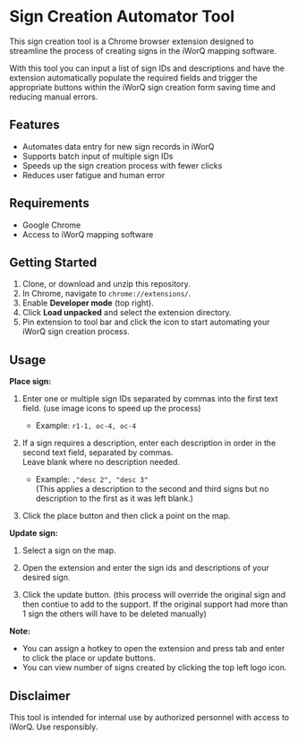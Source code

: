 # Sign Creation Automator Tool

This sign creation tool is a Chrome browser extension designed to streamline the process of creating signs in the iWorQ mapping software.

With this tool you can input a list of sign IDs and descriptions and have the extension automatically populate the required fields and trigger the appropriate buttons within the iWorQ sign creation form saving time and reducing manual errors.

## Features

- Automates data entry for new sign records in iWorQ
- Supports batch input of multiple sign IDs
- Speeds up the sign creation process with fewer clicks
- Reduces user fatigue and human error

## Requirements

- Google Chrome
- Access to iWorQ mapping software

## Getting Started

1. Clone, or download and unzip this repository. 
2. In Chrome, navigate to `chrome://extensions/`.
3. Enable **Developer mode** (top right).
4. Click **Load unpacked** and select the extension directory.
5. Pin extension to tool bar and click the icon to start automating your iWorQ sign creation process.

## Usage

**Place sign:**
1. Enter one or multiple sign IDs separated by commas into the first text field. (use image icons to speed up the process)
   - Example: `r1-1, oc-4, oc-4`

2. If a sign requires a description, enter each description in order in the second text field, separated by commas.  
   Leave blank where no description needed.  
   - Example: `,"desc 2", "desc 3"`  
     (This applies a description to the second and third signs but no description to the first as it was left blank.)

3. Click the place button and then click a point on the map. 

**Update sign:**
1. Select a sign on the map.

3. Open the extension and enter the sign ids and descriptions of your desired sign.

5. Click the update button. (this process will override the original sign and then contiue to add to the support. If the original support had more than 1 sign the others will have to be deleted manually)

**Note:**
- You can assign a hotkey to open the extension and press tab and enter to click the place or update buttons.
- You can view number of signs created by clicking the top left logo icon.

## Disclaimer

This tool is intended for internal use by authorized personnel with access to iWorQ. Use responsibly.
